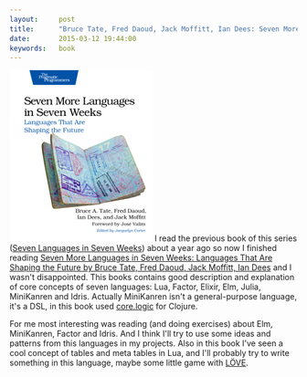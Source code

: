 ```yaml
---
layout:     post
title:      "Bruce Tate, Fred Daoud, Jack Moffitt, Ian Dees: Seven More Languages in Seven Weeks"
date:       2015-03-12 19:44:00
keywords:   book
---
```


![book cover white](/assets/7more_lang_book.jpg) I read the previous book
of this series ([Seven Languages in Seven Weeks](https://pragprog.com/book/btlang/seven-languages-in-seven-weeks))
about a year ago so now I finished reading
[Seven More Languages in Seven Weeks: Languages That Are Shaping the Future by Bruce Tate, Fred Daoud, Jack Moffitt, Ian Dees](https://pragprog.com/book/7lang/seven-more-languages-in-seven-weeks)
and I wasn't disappointed. This books contains good description and
explanation of core concepts of seven languages: Lua, Factor, Elixir,
Elm, Julia, MiniKanren and Idris. Actually MiniKanren isn't a
general-purpose language, it's a DSL, in this book used [core.logic](https://github.com/clojure/core.logic)
for Clojure.

For me most interesting was reading (and doing exercises) about
Elm, MiniKanren, Factor and Idris. And I think I'll try to use some
ideas and patterns from this languages in my projects. Also in this
book I've seen a cool concept of tables and meta tables in Lua, and I'll
probably try to write something in this language, maybe some little
game with [LÖVE](https://love2d.org/).

